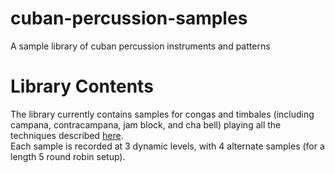 # cuban-percussion-samples
A sample library of cuban percussion instruments and patterns

# Library Contents

The library currently contains samples for congas and timbales (including campana, contracampana, jam block, and cha bell) playing all the techniques described [here](https://github.com/wkosmos/cuban-percussion-midi).\
Each sample is recorded at 3 dynamic levels, with 4 alternate samples (for a length 5 round robin setup).
